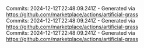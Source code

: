 Commits: 2024-12-12T22:48:09.241Z - Generated via https://github.com/marketplace/actions/artificial-grass
<br>
Commits: 2024-12-12T22:48:09.241Z - Generated via https://github.com/marketplace/actions/artificial-grass
<br>
Commits: 2024-12-12T22:48:09.241Z - Generated via https://github.com/marketplace/actions/artificial-grass
<br>
